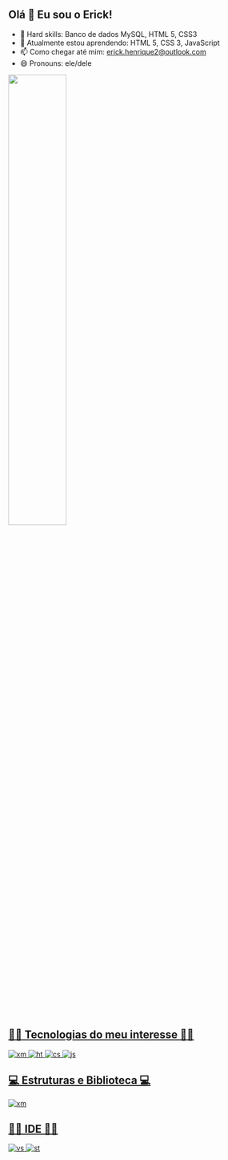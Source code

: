 ## Olá 👋 Eu sou o Erick!
- 🚀 Hard skills: Banco de dados MySQL, HTML 5, CSS3
- 🌱 Atualmente estou aprendendo: HTML 5, CSS 3, JavaScript
- 📫 Como chegar até mim: erick.henrique2@outlook.com
- 😄 Pronouns: ele/dele

<div align="left">
  <a href="https://github.com/ErickHTF">
  <img width="48%"" src="https://github-readme-stats.vercel.app/api/top-langs/?username=ErickHTF&layout=compact&langs_count=7&theme=tokyonight"/>
</div>

## 👨‍💻 Tecnologias do meu interesse 👨‍💻

![xm](https://img.shields.io/badge/C%2B%2B-00599C?style=for-the-badge&logo=c%2B%2B&logoColor=white)
![ht](https://img.shields.io/badge/HTML5-E34F26?style=for-the-badge&logo=html5&logoColor=white)
![cs](https://img.shields.io/badge/CSS3-1572B6?style=for-the-badge&logo=css3&logoColor=white)
![js](https://img.shields.io/badge/JavaScript-323330?style=for-the-badge&logo=javascript&logoColor=F7DF1E)

## 💻 Estruturas e Biblioteca 💻
![xm](https://img.shields.io/badge/Xampp-F37623?style=for-the-badge&logo=xampp&logoColor=white)

## 👩‍💻 IDE 👩‍💻
![vs](https://img.shields.io/badge/Visual_Studio_Code-0078D4?style=for-the-badge&logo=visual%20studio%20code&logoColor=white)
![st](https://img.shields.io/badge/sublime_text-%23575757.svg?&style=for-the-badge&logo=sublime-text&logoColor=important)
